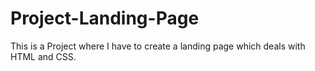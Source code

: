 # Project-Landing-Page
This is a Project where I have to create a landing page which deals with HTML and CSS.